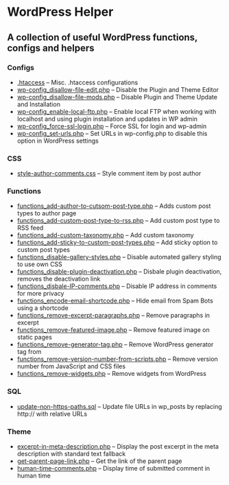 # WordPress Helper
## A collection of useful WordPress functions, configs and helpers

### Configs
* [.htaccess](config/.htaccess) – Misc. .htaccess configurations
* [wp-config_disallow-file-edit.php](config/wp-config_disallow-file-edit.php) – Disable the Plugin and Theme Editor
* [wp-config_disallow-file-mods.php](config/wp-config_disallow-file-mods.php) – Disable Plugin and Theme Update and Installation
* [wp-config_enable-local-ftp.php](config/wp-config_enable-local-ftp.php) – Enable local FTP when working with localhost and using plugin installation and updates in WP admin
* [wp-config_force-ssl-login.php](config/wp-config_force-ssl-login.php) – Force SSL for login and wp-admin
* [wp-config_set-urls.php](config/wp-config_set-urls.php) – Set URLs in wp-config.php to disable this option in WordPress settings

### CSS
* [style-author-comments.css](css/style-author-comments.css) – Style comment item by post author

### Functions
* [functions_add-author-to-cutsom-post-type.php](functions/functions_add-author-to-cutsom-post-type.php) – Adds custom post types to author page
* [functions_add-custom-post-type-to-rss.php](functions/functions_add-custom-post-type-to-rss.php) – Add custom post type to RSS feed
* [functions_add-custom-taxonomy.php](functions/functions_add-custom-taxonomy.php) – Add custom taxonomy
* [functions_add-sticky-to-custom-post-types.php](functions/functions_add-sticky-to-custom-post-types.php) – Add sticky option to custom post types
* [functions_disable-gallery-styles.php](functions/functions_disable-gallery-styles.php) – Disable automated gallery styling to use own CSS
* [functions_disable-plugin-deactivation.php](functions/functions_disable-plugin-deactivation.php) – Disbale plugin deactivation, removes the deactivation link
* [functions_disbale-IP-comments.php](functions/functions_disbale-IP-comments.php) – Disable IP address in comments for more privacy
* [functions_encode-email-shortcode.php](functions/functions_encode-email-shortcode.php) – Hide email from Spam Bots using a shortcode
* [functions_remove-excerpt-paragraphs.php](functions/functions_remove-excerpt-paragraphs.php) – Remove paragraphs in excerpt
* [functions_remove-featured-image.php](functions/functions_remove-featured-image.php) – Remove featured image on static pages
* [functions_remove-generator-tag.php](functions/functions_remove-generator-tag.php) – Remove WordPress generator tag from <head>
* [functions_remove-version-number-from-scripts.php](functions/functions_remove-version-number-from-scripts.php) – Remove version number from JavaScript and CSS files
* [functions_remove-widgets.php](functions/functions_remove-widgets.php) – Remove widgets from WordPress

### SQL
* [update-non-https-paths.sql](sql/update-non-https-paths.sql) – Update file URLs in wp_posts by replacing http:// with relative URLs

### Theme
* [excerpt-in-meta-description.php](theme/excerpt-in-meta-description.php) – Display the post excerpt in the meta description with standard text fallback
* [get-parent-page-link.php](theme/get-parent-page-link.php) – Get the link of the parent page
* [human-time-comments.php](theme/human-time-comments.php) – Display time of submitted comment in human time


